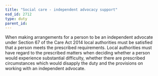 ```yaml
---
title: "Social care - independent advocacy support"
esd_id: 2712
type: duty
parent_id:  
---
```


When making arrangements for a person to be an independent advocate under Section 67 of the Care Act 2014 local authorities must be satisfied that a person meets the prescribed requirements.  Local authorities must have regard to the prescribed matters when deciding whether a person would experience substantial difficulty, whether there are prescribed circumstances which would disapply the duty and the provisions on working with an independent advocate.

